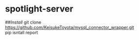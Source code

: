 # spotlight-server
##*Install*
git clone https://github.com/KeisukeToyota/mysql_connector_wrapper.git  
pip isntall report    
